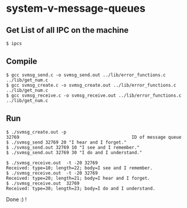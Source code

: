 # system-v-message-queues

## Get List of all IPC on the machine
    $ ipcs
## Compile
    $ gcc svmsg_send.c -o svmsg_send.out ../lib/error_functions.c ../lib/get_num.c
    $ gcc svmsg_create.c -o svmsg_create.out ../lib/error_functions.c ../lib/get_num.c
    $ gcc svmsg_receive.c -o svmsg_receive.out ../lib/error_functions.c ../lib/get_num.c

## Run
    $ ./svmsg_create.out -p
    32769                                           ID of message queue
    $ ./svmsg_send 32769 20 "I hear and I forget."
    $ ./svmsg_send.out 32769 10 "I see and I remember."
    $ ./svmsg_send.out 32769 30 "I do and I understand."

    $ ./svmsg_receive.out  -t -20 32769
    Received: type=10; length=22; body=I see and I remember.
    $ ./svmsg_receive.out  -t -20 32769
    Received: type=20; length=21; body=I hear and I forget.
    $ ./svmsg_receive.out  32769
    Received: type=30; length=23; body=I do and I understand.

Done :) !